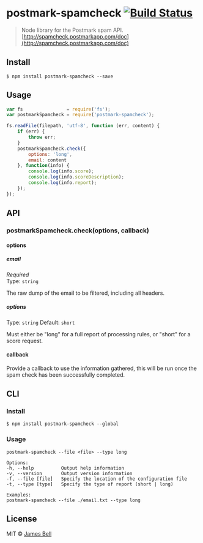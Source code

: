 # postmark-spamcheck [![Build Status](https://travis-ci.org/jamesryanbell/postmark-spamcheck.svg?branch=master)](https://travis-ci.org/jamesryanbell/postmark-spamcheck)

> Node library for the Postmark spam API. [http://spamcheck.postmarkapp.com/doc](http://spamcheck.postmarkapp.com/doc)


## Install

```
$ npm install postmark-spamcheck --save
```


## Usage

```js
var fs                = require('fs');
var postmarkSpamcheck = require('postmark-spamcheck');

fs.readFile(filepath, 'utf-8', function (err, content) {
	if (err) {
		throw err;
	}
	postmarkSpamcheck.check({
		options: 'long',
		email: content
	}, function(info) {
		console.log(info.score);
		console.log(info.scoreDescription);
		console.log(info.report);
	});
});

```

## API

### postmarkSpamcheck.check(options, callback)

#### options

##### email

*Required*  
Type: `string`

The raw dump of the email to be filtered, including all headers.

##### options

Type: `string`
Default: `short`

Must either be "long" for a full report of processing rules, or "short" for a score request.

#### callback
Provide a callback to use the information gathered, this will be run once the spam check has been
successfully completed.

## CLI

### Install

```
$ npm install postmark-spamcheck --global
```

### Usage

```
postmark-spamcheck --file <file> --type long

Options:
-h, --help          Output help information
-v, --version       Output version information
-f, --file [file]   Specify the location of the configuration file
-t, --type [type]   Specify the type of report (short | long)

Examples:
postmark-spamcheck --file ./email.txt --type long

```

## License

MIT © [James Bell](https://james-bell.co.uk)
